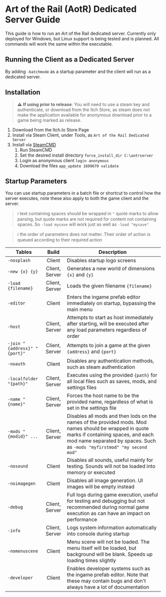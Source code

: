 # Art of the Rail (AotR) Dedicated Server Guide

This guide is how to run an Art of the Rail dedicated server. Currently only deployed for Windows, but Linux support is being tested and is planned. All commands will work the same within the executable.

## Running the Client as a Dedicated Server

By adding ```-batchmode``` as a startup parameter and the client will run as a dedicated server.

## Installation

> :warning: **If using prior to release**: You will need to use a steam key and authenticate, or download from the Itch Store, as steam does not make the application available for anonymous download prior to a game being marked as release.

1. Download from the Itch.Io Store Page
2. Install via Steam Client, under Tools, as ```Art of the Rail Dedicated Server```
3. Install via [SteamCMD](https://steamcdn-a.akamaihd.net/client/installer/steamcmd.zip)
   1. Run SteamCMD
   2. Set the desired install directory ```force_install_dir C:\aotrserver```
   3. Login as anonymous client ```login anonymous```
   4. Download the files ```app_update 1699670 validate```

## Startup Parameters

You can use startup parameters in a batch file or shortcut to control how the server executes, note these also apply to both the game client and the server.

> :information_source: text containing spaces should be wrapped in ```"``` quote marks to allow parsing, but quote marks are not required for content not containing spaces. So ```-load mysave``` will work just as well as ```-load "mysave"```

> :information_source: the order of parameters does not matter. Their order of action is queued according to their required action

| Tables | Build | Description |
| ------------------------------ |:-----------------:|-----------------------------------------------------------------------------------|
| ```-nosplash``` | Client | Disables startup logo screens |
| ```-new {x} {y}``` | Client, Server | Generates a new world of dimensions ```{x}``` and ```{y}``` |
| ```-load {filename}``` | Client, Server | Loads the given filename ```{filename}``` |
| ```-editor``` | Client | Enters the ingame prefab editor immediately on startup, bypassing the main menu |
| ```-host``` | Client, Server | Attempts to start as host immediately after starting, will be executed after any load parameters regardless of order |
| ```-join "{address}" "{port}"``` | Client, Server | Attempts to join a game at the given ```{address}``` and ```{port}``` |
| ```-noauth``` | Client | Disables any authentication methods, such as steam authentication |
| ```-localfolder "{path}"``` | Client, Server | Executes using the provided ```{path}``` for all local files such as saves, mods, and settings files |
| ```-name "{name}"``` | Client, Server | Forces the host name to be the provided name, regardless of what is set in the settings file |
| ```-mods "{modid}" ...``` | Client, Server | Disables all mods and then lods on the names of the provided mods. Mod names should be wrapped in quote marks if containing spaces, and each mod name separated by spaces. Such as ```-mods "myfirstmod" "my second mod"``` |
| ```-nosound``` | Client | Disables all sounds, useful mainly for testing. Sounds will not be loaded into memory or executed |
| ```-noimagegen``` | Client | Disables all image generation. UI images will be empty instead |
| ```-debug``` | Client, Server | Full logs during game execution, useful for testing and debugging but not recommended during normal game execution as can have an impact on performance |
| ```-info``` | Client, Server | Logs system information automatically into console during startup |
| ```-nomenuscene``` | Client | Menu scene will not be loaded. The menu itself will be loaded, but background will be blank. Speeds up loading times slightly |
| ```-developer``` | Client | Enables developer systems such as the ingame prefab editor. Note that these may contain bugs and don't always have a lot of documentation |
